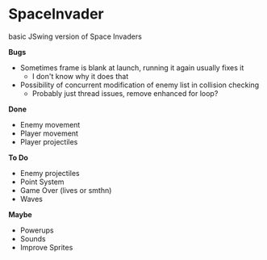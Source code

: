 # SpaceInvader
basic JSwing version of Space Invaders

**Bugs**
- Sometimes frame is blank at launch, running it again usually fixes it
  - I don't know why it does that
- Possibility of concurrent modification of enemy list in collision checking
  - Probably just thread issues, remove enhanced for loop?

**Done**
- Enemy movement
- Player movement
- Player projectiles

**To Do**
- Enemy projectiles
- Point System
- Game Over (lives or smthn)
- Waves

**Maybe**
- Powerups
- Sounds
- Improve Sprites
